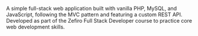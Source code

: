 A simple full-stack web application built with vanilla PHP, MySQL, and JavaScript, following the MVC pattern and featuring a custom REST API. Developed as part of the Zefiro Full Stack Developer course to practice core web development skills.
